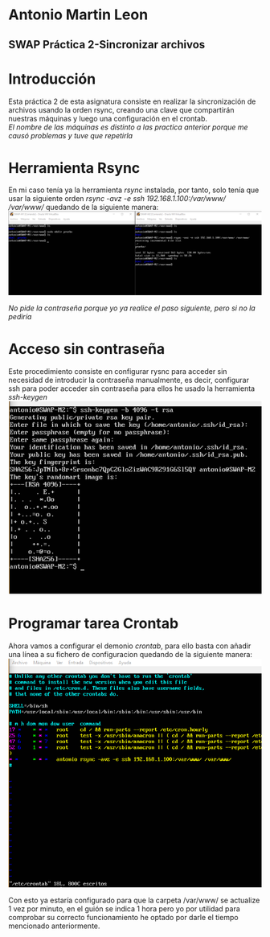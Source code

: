 #         Antonio Martin Leon
##        SWAP Práctica 2-Sincronizar archivos

# Introducción
Esta práctica 2 de esta asignatura consiste en realizar la sincronización de archivos usando la orden rsync, creando una clave que compartirán nuestras máquinas y luego una configuración en el crontab.  
*El nombre de las máquinas es distinto a las practica anterior porque me causó problemas y tuve que repetirla*


# Herramienta Rsync
En mi caso tenía ya la herramienta *rsync* instalada, por tanto, solo tenía que usar la siguiente orden *rsync -avz -e ssh 192.168.1.100:/var/www/ /var/www/* quedando de la siguiente manera:
![imagen](https://github.com/antonioml97/SWAP/blob/master/practica2/Imagenes/rsync.png)

*No pide la contraseña porque yo ya realice el paso siguiente, pero si no la pediría*

# Acceso sin contraseña
Este procedimiento consiste en configurar rysnc para acceder sin necesidad de introducir la contraseña manualmente, es decir, configurar ssh para poder acceder sin contraseña para ellos he usado la herramienta *ssh-keygen*
![imagen](https://github.com/antonioml97/SWAP/blob/master/practica2/Imagenes/Crear_clave.png)

# Programar tarea Crontab
Ahora vamos a configurar el demonio *crontab*, para ello basta con añadir una línea a su fichero de configuracion quedando de la siguiente manera:
![imagen](https://github.com/antonioml97/SWAP/blob/master/practica2/Imagenes/Editar_CronTab.png)

Con esto ya estaría configurado para que la carpeta /var/www/ se actualize 1 vez por minuto, en el guión se indica 1 hora pero yo por utilidad para comprobar su correcto funcionamiento he optado por darle el tiempo mencionado anteriormente.

